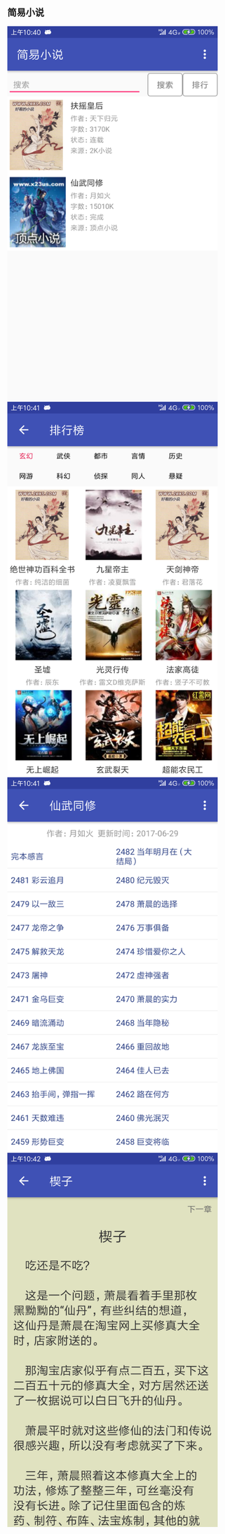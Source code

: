## 简易小说
<img src="source/simpleNovel_home.png" width="480" height="854" /><br/>
<img src="source/simpleNovel_rank.png" width="480" height="854" /><br/>
<img src="source/simpleNovel_list.png" width="480" height="854" /><br/>
<img src="source/simpleNovel_content.png" width="480" height="854" />